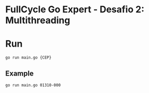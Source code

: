 # FullCycle Go Expert - Desafio 2: Multithreading

# Run

`go run main.go {CEP}`

## Example

`go run main.go 01310-000`
